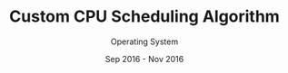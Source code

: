 ---
title: Custom CPU Scheduling Algorithm
subtitle: Operating System
layout: default
modal-id: 2
date: Sep 2016 - Nov 2016
img: cpu.png
thumbnail: cpu_thumbnail.png
alt: Custom CPU Scheduling Algorithm
project-date: Sep 2016 - Nov 2016
category: Algorithm and Programming
description: Used dynamic time quantum calculated by custom formula especially developed to solve the problem of starvation in Process scheduling. The errors were calculated and the conclusions were drawn based on the performance of all the different scheduling algorithms.
---
